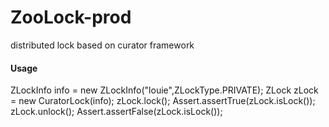 # ZooLock-prod
distributed lock based on curator framework 

#### Usage

ZLockInfo info = new ZLockInfo("louie",ZLockType.PRIVATE);
ZLock zLock = new CuratorLock(info);
zLock.lock();
Assert.assertTrue(zLock.isLock());
zLock.unlock();
Assert.assertFalse(zLock.isLock());
